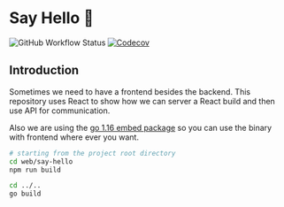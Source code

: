 # Say Hello :wave:

![GitHub Workflow Status](https://img.shields.io/github/actions/workflow/status/1995parham-teaching/say-hello/test.yaml?label=test&logo=github&style=flat-square&branch=main)
[![Codecov](https://img.shields.io/codecov/c/gh/1995parham-teaching/say-hello?logo=codecov&style=flat-square)](https://codecov.io/gh/cng-by-example/say-hello)

## Introduction

Sometimes we need to have a frontend besides the backend.
This repository uses React to show how we can server a React build and then use API for communication.

Also we are using the [go 1.16 embed package](https://pkg.go.dev/embed) so you can use the binary with frontend
where ever you want.

```sh
# starting from the project root directory
cd web/say-hello
npm run build

cd ../..
go build
```
